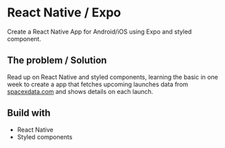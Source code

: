 # React Native / Expo

Create a React Native App for Android/iOS using Expo and styled component.

## The problem / Solution

Read up on React Native and styled components, learning the basic in one week to create a app that fetches upcoming launches data from [spacexdata.com](https://api.spacexdata.com/v3/launches/upcoming) and shows details on each launch.

## Build with 

* React Native
* Styled components
